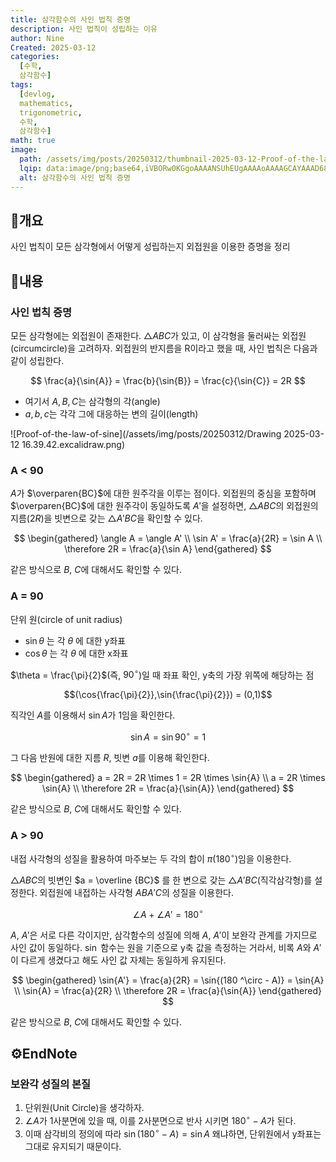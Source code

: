```yaml
---
title: 삼각함수의 사인 법칙 증명
description: 사인 법칙이 성립하는 이유
author: Nine
Created: 2025-03-12
categories:
  [수학,
  삼각함수]
tags:
  [devlog,
  mathematics,
  trigonometric,
  수학,
  삼각함수]
math: true
image:
  path: /assets/img/posts/20250312/thumbnail-2025-03-12-Proof-of-the-law-of-sine.png
  lqip: data:image/png;base64,iVBORw0KGgoAAAANSUhEUgAAAAoAAAAGCAYAAAD68A/GAAAAAklEQVR4AewaftIAAABdSURBVI3BwQpAQBRA0et5JFE2pGzt/P+vWCtrFKPEhKZs1ZwTpE334EHwpDgacTctBALHDhpDFEOoyNCDPVEce1HMI3VVYpObPBPmZcKYncWeOMpn3QzrZvgjeHoBZdAc1y/OMoQAAAAASUVORK5CYII=
  alt: 삼각함수의 사인 법칙 증명
---
```

## 📌개요

사인 법칙이 모든 삼각형에서 어떻게 성립하는지 외접원을 이용한 증명을 정리

## 📌내용

### 사인 법칙 증명

모든 삼각형에는 외접원이 존재한다.
$\triangle{ABC}$가 있고, 이 삼각형을 둘러싸는 외접원(circumcircle)을 고려하자.
외접원의 반지름을 R이라고 했을 때, 사인 법칙은 다음과 같이 성립한다.

$$
\frac{a}{\sin{A}} = \frac{b}{\sin{B}} = \frac{c}{\sin{C}} = 2R
$$

- 여기서 $A,B,C$는 삼각형의 각(angle)
- $a,b,c$는 각각 그에 대응하는 변의 길이(length)

![Proof-of-the-law-of-sine](/assets/img/posts/20250312/Drawing 2025-03-12 16.39.42.excalidraw.png)

### A < 90

$A$가 $\overparen{BC}$에 대한 원주각을 이루는 점이다.
외접원의 중심을 포함하며 $\overparen{BC}$에 대한 원주각이 동일하도록 $A'$을 설정하면, $\triangle{ABC}$의 외접원의 지름($2R$)을 빗변으로 갖는 $\triangle{A'BC}$을 확인할 수 있다.

$$
\begin{gathered}
\angle A = \angle A' \\
\sin A' = \frac{a}{2R} = \sin A \\
\therefore 2R = \frac{a}{\sin A}
\end{gathered}
$$

같은 방식으로 $B$, $C$에 대해서도 확인할 수 있다.

### A = 90

단위 원(circle of unit radius)
- $\sin{\theta}$ 는 각 $\theta$ 에 대한 y좌표
- $\cos{\theta}$ 는 각 $\theta$ 에 대한 x좌표

$\theta = \frac{\pi}{2}$​(즉, $90^\circ$)일 때 좌표 확인, y축의 가장 위쪽에 해당하는 점

$$(\cos{\frac{\pi}{2}},\sin{\frac{\pi}{2}}) = (0,1)$$

직각인 $A$를 이용해서 $\sin A$가 1임을 확인한다.

$$\sin{A} = \sin{90^\circ} = 1$$

그 다음 반원에 대한 지름 $R$, 빗변 $a$를 이용해 확인한다.

$$
\begin{gathered}
a = 2R = 2R \times 1 = 2R \times \sin{A} \\
a = 2R \times \sin{A} \\
\therefore 2R = \frac{a}{\sin{A}}
\end{gathered}
$$

같은 방식으로 $B$, $C$에 대해서도 확인할 수 있다.

### A > 90

내접 사각형의 성질을 활용하여 마주보는 두 각의 합이 $\pi (180^\circ)$임을 이용한다.

$\triangle{ABC}$의 빗변인 $a = \overline {BC}$ 를 한 변으로 갖는 $\triangle{A'BC}$(직각삼각형)를 설정한다.
외접원에 내접하는 사각형 $ABA'C$의 성질을 이용한다.

$$\angle A + \angle A' = 180 ^\circ$$

$A$, $A'$은 서로 다른 각이지만,  삼각함수의 성질에 의해 $A$, $A'$이 보완각 관계를 가지므로 사인 값이 동일하다.
$\sin$ 함수는 원을 기준으로 y축 값을 측정하는 거라서, 비록 $A$와 $A'$이 다르게 생겼다고 해도 사인 값 자체는 동일하게 유지된다.

$$
\begin{gathered}
\sin{A'} = \frac{a}{2R} = \sin{(180 ^\circ - A)} = \sin{A} \\
\sin{A} = \frac{a}{2R} \\
\therefore 2R = \frac{a}{\sin{A}}
\end{gathered}
$$

같은 방식으로 $B$, $C$에 대해서도 확인할 수 있다.

## ⚙️EndNote

### 보완각 성질의 본질

1. 단위원(Unit Circle)을 생각하자.
2. $\angle A$가 1사분면에 있을 때, 이를 2사분면으로 반사 시키면 $180^\circ - A$가 된다.
3. 이때 삼각비의 정의에 따라 $\sin (180 ^\circ - A) = \sin A$ 왜냐하면, 단위원에서 y좌표는 그대로 유지되기 때문이다.



